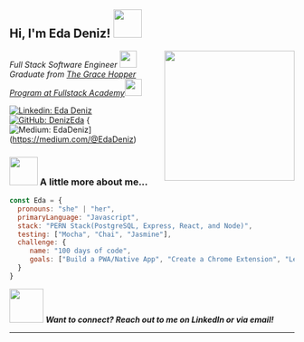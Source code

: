 <h2> Hi, I'm Eda Deniz! <img src="https://media.giphy.com/media/YrZECW1GgBkqat6F0B/giphy.gif" width="50"></h2>
<img align='right' src="https://media.giphy.com/media/ieyl9zmCjO4b4t6qoY/giphy.gif" width="230">
<p><em>Full Stack Software Engineer <img src="https://media.giphy.com/media/WUlplcMpOCEmTGBtBW/giphy.gif" width="30"> 
  </br>
  Graduate from <a href="https://www.gracehopper.com/">The Grace Hopper Program at Fullstack Academy</a><img src="https://media.giphy.com/media/fYSnHlufseco8Fh93Z/giphy.gif" width="30">
</em></p>

[![Linkedin: Eda Deniz](https://img.shields.io/badge/-EdaDenizci-blue?style=flat-square&logo=Linkedin&logoColor=white&link=https://www.linkedin.com/in/EdaDenizci/)](https://www.linkedin.com/in/EdaDenizci/)
[![GitHub: DenizEda](https://img.shields.io/github/followers/DenizEda?label=follow&style=social)](https://github.com/DenizEda)
{![Medium: EdaDeniz](https://img.shields.io/medium/followers/DenizEda?label=follow&style=social)](https://medium.com/@EdaDeniz)


### <img src="https://media.giphy.com/media/VgCDAzcKvsR6OM0uWg/giphy.gif" width="50"> A little more about me...  

```javascript
const Eda = {
  pronouns: "she" | "her",
  primaryLanguage: "Javascript",
  stack: "PERN Stack(PostgreSQL, Express, React, and Node)",
  testing: ["Mocha", "Chai", "Jasmine"],
  challenge: {
     name: "100 days of code",
     goals: ["Build a PWA/Native App", "Create a Chrome Extension", "Learn GraphQL", "Learn Typescript"]
  }               
}
```

<img src="https://media.giphy.com/media/U6Fdki5Qp4S67irJqe/giphy.gif" width="60"> <em><b>Want to connect? Reach out to me on LinkedIn or via email!</em>

---
